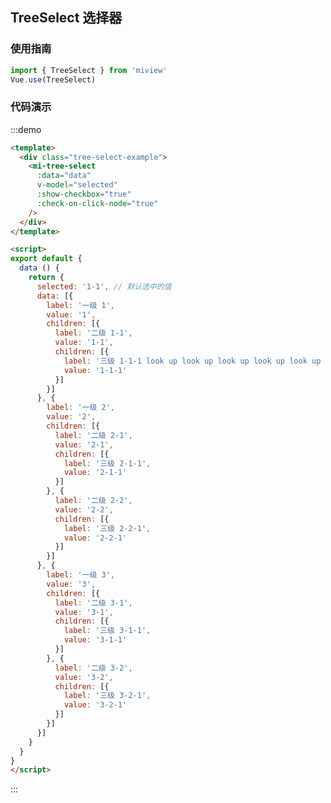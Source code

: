## TreeSelect 选择器

### 使用指南

```js
import { TreeSelect } from 'miview'
Vue.use(TreeSelect)
```

### 代码演示

<div class="demo-back-top demo-block">
  <div class="tree-select-example">
    <mi-tree-select
      :data="data"
      v-model="selected"
      :show-checkbox="true"
      :check-on-click-node="true"
    />
  </div>
</div>
<script>
export default {
  data () {
    return {
      selected: '1-1', // 默认选中的值
      data: [{
        label: '一级 1',
        id: '1',
        children: [{
          label: '二级 1-1',
          id: '1_1',
          children: [{
            label: '三级 1-1-1 look up look up look up look up look up look up look up look up look up',
            id: '1_1_1'
          }]
        }]
      }, {
        label: '一级 2',
        id: '2',
        children: [{
          label: '二级 2-1',
          id: '2_1',
          children: [{
            label: '三级 2-1-1',
            id: '2_1_1'
          }]
        }, {
          label: '二级 2-2',
          id: '2-2',
          children: [{
            label: '三级 2-2-1',
            id: '2-2-1'
          }]
        }]
      }, {
        label: '一级 3',
        id: '3',
        children: [{
          label: '二级 3-1',
          id: '3-1',
          children: [{
            label: '三级 3-1-1',
            id: '3-1-1'
          }]
        }, {
          label: '二级 3-2',
          id: '3-2',
          children: [{
            label: '三级 3-2-1',
            id: '3-2-1'
          }]
        }]
      }]
    }
  }
}
</script>

:::demo
```html
<template>
  <div class="tree-select-example">
    <mi-tree-select
      :data="data"
      v-model="selected"
      :show-checkbox="true"
      :check-on-click-node="true"
    />
  </div>
</template>

<script>
export default {
  data () {
    return {
      selected: '1-1', // 默认选中的值
      data: [{
        label: '一级 1',
        value: '1',
        children: [{
          label: '二级 1-1',
          value: '1-1',
          children: [{
            label: '三级 1-1-1 look up look up look up look up look up look up look up look up look up',
            value: '1-1-1'
          }]
        }]
      }, {
        label: '一级 2',
        value: '2',
        children: [{
          label: '二级 2-1',
          value: '2-1',
          children: [{
            label: '三级 2-1-1',
            value: '2-1-1'
          }]
        }, {
          label: '二级 2-2',
          value: '2-2',
          children: [{
            label: '三级 2-2-1',
            value: '2-2-1'
          }]
        }]
      }, {
        label: '一级 3',
        value: '3',
        children: [{
          label: '二级 3-1',
          value: '3-1',
          children: [{
            label: '三级 3-1-1',
            value: '3-1-1'
          }]
        }, {
          label: '二级 3-2',
          value: '3-2',
          children: [{
            label: '三级 3-2-1',
            value: '3-2-1'
          }]
        }]
      }]
    }
  }
}
</script>
```
:::